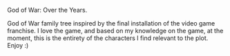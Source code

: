 God of War: Over the Years.

God of War family tree inspired by the final installation of the video game franchise. 
I love the game, and based on my knowledge on the game, at the moment, this is the entirety of the characters I find relevant to the plot.
Enjoy :)
